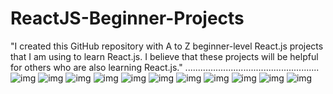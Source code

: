 # ReactJS-Beginner-Projects

"I created this GitHub repository with A to Z beginner-level React.js projects that I am using to learn React.js. I believe that these projects will be helpful for others who are also learning React.js."
.....................................................
<img src="https://res.cloudinary.com/dp9ofsajd/image/upload/v1682086208/mobile_6_xeagxn.png" alt="img" />
<img src="https://res.cloudinary.com/dp9ofsajd/image/upload/v1682086208/mobile_9_fwcopb.png" alt="img" />
<img src="https://res.cloudinary.com/dp9ofsajd/image/upload/v1682086227/mobile_5_ejfm0t.png" alt="img" />
<img src="https://res.cloudinary.com/dp9ofsajd/image/upload/v1682086208/mobile_7_pamh8x.png" alt="img" />
<img src="https://res.cloudinary.com/dp9ofsajd/image/upload/v1682086208/mobile_8_tqkme8.png" alt="img" />
<img src="https://res.cloudinary.com/dp9ofsajd/image/upload/v1682086207/mobile_11_bx5uch.png" alt="img" />
<img src="https://res.cloudinary.com/dp9ofsajd/image/upload/v1682086207/mobile_13_ydwnby.png" alt="img" />
<img src="https://res.cloudinary.com/dp9ofsajd/image/upload/v1682086206/mobile_10_ebbzwq.png" alt="img" />
<img src="https://res.cloudinary.com/dp9ofsajd/image/upload/v1682086206/mobile_12_spcytc.png" alt="img" />
<img src="https://res.cloudinary.com/dp9ofsajd/image/upload/v1682086206/mobile_14_zdeexf.png" alt="img" />
<img src="https://res.cloudinary.com/dp9ofsajd/image/upload/v1682086206/mobile_15_zrkdhg.png" alt="img" />
